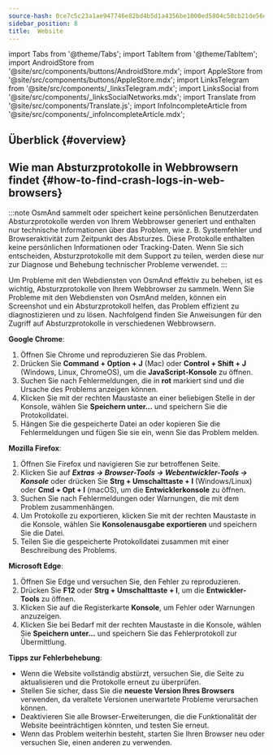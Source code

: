 ```yaml
---
source-hash: 0ce7c5c23a1ae947746e82bd4b5d1a4356be1000ed5804c50cb21de56d29d68d
sidebar_position: 8
title:  Website
---
```

import Tabs from '@theme/Tabs';
import TabItem from '@theme/TabItem';
import AndroidStore from '@site/src/components/buttons/AndroidStore.mdx';
import AppleStore from '@site/src/components/buttons/AppleStore.mdx';
import LinksTelegram from '@site/src/components/_linksTelegram.mdx';
import LinksSocial from '@site/src/components/_linksSocialNetworks.mdx';
import Translate from '@site/src/components/Translate.js';
import InfoIncompleteArticle from '@site/src/components/_infoIncompleteArticle.mdx';



## Überblick {#overview}

## Wie man Absturzprotokolle in Webbrowsern findet {#how-to-find-crash-logs-in-web-browsers}

:::note OsmAnd sammelt oder speichert keine persönlichen Benutzerdaten
Absturzprotokolle werden von Ihrem Webbrowser generiert und enthalten nur technische Informationen über das Problem, wie z. B. Systemfehler und Browseraktivität zum Zeitpunkt des Absturzes. Diese Protokolle enthalten keine persönlichen Informationen oder Tracking-Daten.
Wenn Sie sich entscheiden, Absturzprotokolle mit dem Support zu teilen, werden diese nur zur Diagnose und Behebung technischer Probleme verwendet.
:::

Um Probleme mit den Webdiensten von OsmAnd effektiv zu beheben, ist es wichtig, Absturzprotokolle von Ihrem Webbrowser zu sammeln. Wenn Sie Probleme mit den Webdiensten von OsmAnd melden, können ein Screenshot und ein Absturzprotokoll helfen, das Problem effizient zu diagnostizieren und zu lösen. Nachfolgend finden Sie Anweisungen für den Zugriff auf Absturzprotokolle in verschiedenen Webbrowsern.

**Google Chrome**:

1. Öffnen Sie Chrome und reproduzieren Sie das Problem.
2. Drücken Sie **Command + Option + J** (Mac) oder **Control + Shift + J** (Windows, Linux, ChromeOS), um die **JavaScript-Konsole** zu öffnen.
3. Suchen Sie nach Fehlermeldungen, die in **rot** markiert sind und die Ursache des Problems anzeigen können.
4. Klicken Sie mit der rechten Maustaste an einer beliebigen Stelle in der Konsole, wählen Sie **Speichern unter...** und speichern Sie die Protokolldatei.
5. Hängen Sie die gespeicherte Datei an oder kopieren Sie die Fehlermeldungen und fügen Sie sie ein, wenn Sie das Problem melden.

**Mozilla Firefox**:

1. Öffnen Sie Firefox und navigieren Sie zur betroffenen Seite.
2. Klicken Sie auf ***Extras → Browser-Tools → Webentwickler-Tools → Konsole*** oder drücken Sie **Strg + Umschalttaste + I** (Windows/Linux) oder **Cmd + Opt + I** (macOS), um die **Entwicklerkonsole** zu öffnen.
3. Suchen Sie nach Fehlermeldungen oder Warnungen, die mit dem Problem zusammenhängen.
4. Um Protokolle zu exportieren, klicken Sie mit der rechten Maustaste in die Konsole, wählen Sie **Konsolenausgabe exportieren** und speichern Sie die Datei.
5. Teilen Sie die gespeicherte Protokolldatei zusammen mit einer Beschreibung des Problems.

**Microsoft Edge**:

1. Öffnen Sie Edge und versuchen Sie, den Fehler zu reproduzieren.
2. Drücken Sie **F12** oder **Strg + Umschalttaste + I**, um die **Entwickler-Tools** zu öffnen.
3. Klicken Sie auf die Registerkarte **Konsole**, um Fehler oder Warnungen anzuzeigen.
4. Klicken Sie bei Bedarf mit der rechten Maustaste in die Konsole, wählen Sie **Speichern unter...** und speichern Sie das Fehlerprotokoll zur Übermittlung.

**Tipps zur Fehlerbehebung**:

- Wenn die Website vollständig abstürzt, versuchen Sie, die Seite zu aktualisieren und die Protokolle erneut zu überprüfen.
- Stellen Sie sicher, dass Sie die **neueste Version Ihres Browsers** verwenden, da veraltete Versionen unerwartete Probleme verursachen können.
- Deaktivieren Sie alle Browser-Erweiterungen, die die Funktionalität der Website beeinträchtigen könnten, und testen Sie erneut.
- Wenn das Problem weiterhin besteht, starten Sie Ihren Browser neu oder versuchen Sie, einen anderen zu verwenden.